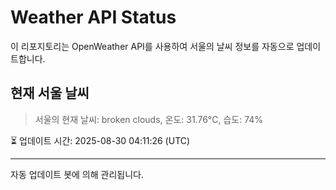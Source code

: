 
# Weather API Status

이 리포지토리는 OpenWeather API를 사용하여 서울의 날씨 정보를 자동으로 업데이트합니다.

## 현재 서울 날씨
> 서울의 현재 날씨: broken clouds, 온도: 31.76°C, 습도: 74%

⏳ 업데이트 시간: 2025-08-30 04:11:26 (UTC)

---
자동 업데이트 봇에 의해 관리됩니다.
